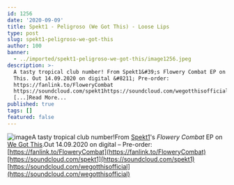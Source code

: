 ```yaml
---
id: 1256
date: '2020-09-09'
title: Spekt1 - Peligroso (We Got This) - Loose Lips
type: post
slug: spekt1-peligroso-we-got-this
author: 100
banner:
  - ../imported/spekt1-peligroso-we-got-this/image1256.jpeg
description: >-
  A tasty tropical club number! From Spekt1&#39;s Flowery Combat EP on We Got
  This. Out 14.09.2020 on digital &#8211; Pre-order:
  https://fanlink.to/FloweryCombat
  https://soundcloud.com/spekt1https://soundcloud.com/wegotthisofficial
  [...]Read More...
published: true
tags: []
featured: false
---
```

![image](../../imported/spekt1-peligroso-we-got-this/image1256.jpeg)A tasty tropical club number!From [Spekt1](https://spekt1.bandcamp.com/)'s _Flowery Combat_ EP on [We Got This](https://wegotthis.bandcamp.com/).Out 14.09.2020 on digital – Pre-order: [https://fanlink.to/FloweryCombat](https://fanlink.to/FloweryCombat)[https://soundcloud.com/spekt1](https://soundcloud.com/spekt1)  
[https://soundcloud.com/wegotthisofficial](https://soundcloud.com/wegotthisofficial)